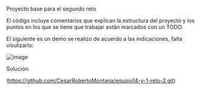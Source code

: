 Proyecto base para el segundo reto

El código incluye comentarios que explican la estructura del proyecto y los puntos en los que se tiene que trabajar están marcados con un TODO.

El siguiente es un demo se realizo de acuerdo a las indicaciones, falta visulizarlo:

![image](https://i.imgur.com/X8C4zb5.gif)


Solución:

(https://github.com/CesarRobertoMontana/equipo14-y-1-reto-2.git)


